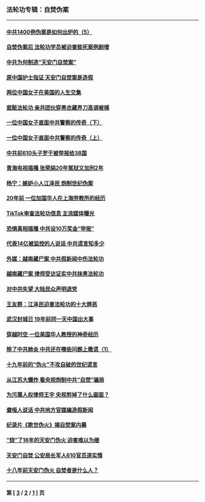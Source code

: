 ### 法轮功专辑：自焚伪案
---
#### [中共1400例伪案是如何出炉的（5）](../../pages/nf5562/n13226831.md?04160430) 
#### [自焚伪案后 法轮功学员被迫害致死案例剧增](../../pages/nf5562/n13190600.md?04160430) 
#### [中共为何制造“天安门自焚案”](../../pages/nf5562/n13183270.md?04160430) 
#### [原中国护士指证 天安门自焚案是造假](../../pages/nf5562/n13172289.md?04160430) 
#### [两位中国女子在美国的人生交集](../../pages/nf5562/n13156138.md?04160430) 
#### [栽赃法轮功 亲共团伙穿黑衣藏界刀高调被捕](../../pages/nf5562/n13073780.md?04160430) 
#### [一位中国女子直面中共警察的传奇（下）](../../pages/nf5562/n12989706.md?04160430) 
#### [一位中国女子直面中共警察的传奇（上）](../../pages/nf5562/n12985072.md?04160430) 
#### [中共前610头子罗干被举报给38国](../../pages/nf5562/n12975419.md?04160430) 
#### [青海电视插播 张荣娟20年冤狱又加刑2年](../../pages/nf5562/n12738166.md?04160430) 
#### [杨宁：嫉妒小人江泽民 炮制世纪伪案](../../pages/nf5562/n12724108.md?04160430) 
#### [20年前 一位加国华人在上海劳教所的经历](../../pages/nf5562/n12707932.md?04160430) 
#### [TikTok审查法轮功信息 主流媒体曝光](../../pages/nf5562/n12362336.md?04160430) 
#### [恐惧真相插播 中共设10万奖金“举报”](../../pages/nf5562/n12306396.md?04160430) 
#### [代表14亿被监控的人说话 中共谎言知多少](../../pages/nf5562/n12297484.md?04160430) 
#### [外媒：越南藏尸案 中共假新闻中伤法轮功](../../pages/nf5562/n12264411.md?04160430) 
#### [越南藏尸案 律师受访证实中共抹黑法轮功](../../pages/nf5562/n12261878.md?04160430) 
#### [对中共失望 大陆民众声明退党](../../pages/nf5562/n12187315.md?04160430) 
#### [王友群：江泽民迫害法轮功的十大罪恶](../../pages/nf5562/n12169074.md?04160430) 
#### [武汉封城日 19年前同一天中国出大事](../../pages/nf5562/n12150901.md?04160430) 
#### [穿越时空  一位美国华人教授的神奇经历](../../pages/nf5562/n12097460.md?04160430) 
#### [除了中共肺炎 中共还在哪些问题上撒谎（1）](../../pages/nf5562/n11955770.md?04160430) 
#### [十九年前的“伪火”不攻自破的世纪谎言](../../pages/nf5562/n11813238.md?04160430) 
#### [从江苏大爆炸 看央视炮制中共“自焚”骗局](../../pages/nf5562/n11140275.md?04160430) 
#### [为污蔑人权律师王宇 央视剪掉了什么画面？](../../pages/nf5562/n11130142.md?04160430) 
#### [聋哑人说话 中共地方官媒编造假新闻](../../pages/nf5562/n11006067.md?04160430) 
#### [纪录片《欺世伪火》揭自焚案内幕](../../pages/nf5562/n11002664.md?04160430) 
#### [“烧”了18年的天安门伪火 迫害难以为继](../../pages/nf5562/n10996660.md?04160430) 
#### [天安门自焚 公安局长军人610官员道实情](../../pages/nf5562/n10997098.md?04160430) 
#### [十八年前天安门伪火 自焚者是什么人？](../../pages/nf5562/n10996556.md?04160430) 

---
#### 第 [ [3](./3.md?04160430) / [2](./2.md?04160430) / [1](./1.md?04160430) ] 页
